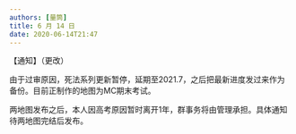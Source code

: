 ```yaml
---
authors: [量筒]
title: 6 月 14 日
date: 2020-06-14T21:47
---
```


【通知】（更改）

由于过审原因，死法系列更新暂停，延期至2021.7，之后把最新进度发过来作为备份。目前正制作的地图为MC期末考试。

两地图发布之后，本人因高考原因暂时离开1年，群事务将由管理承担。具体通知待两地图完结后发布。
